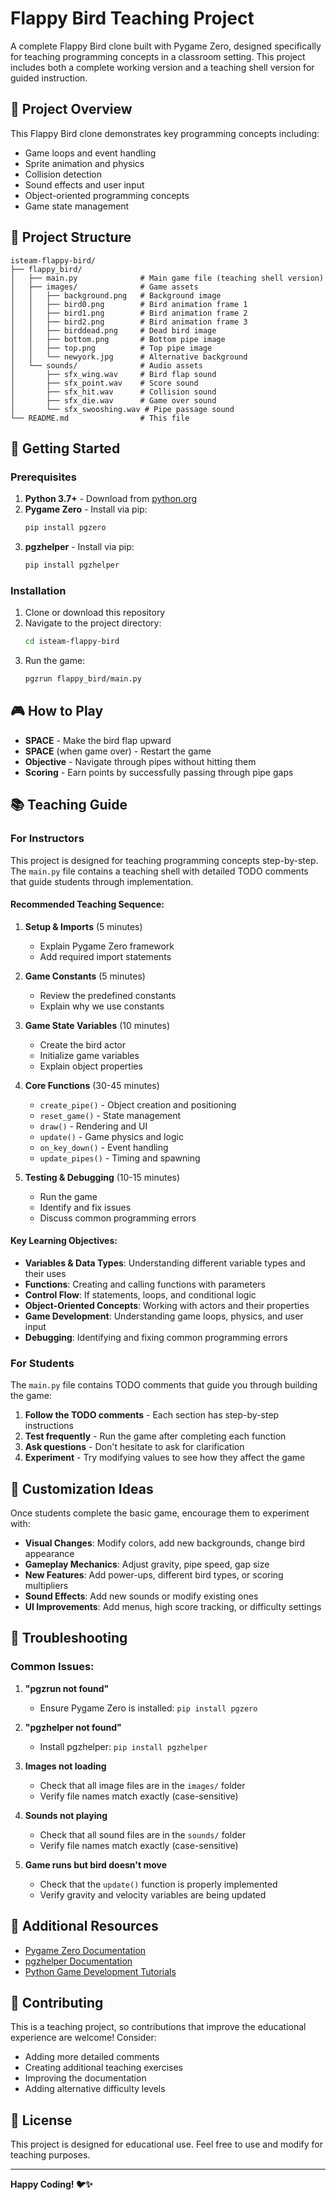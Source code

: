 # Flappy Bird Teaching Project

A complete Flappy Bird clone built with Pygame Zero, designed specifically for teaching programming concepts in a classroom setting. This project includes both a complete working version and a teaching shell version for guided instruction.

## 🎯 Project Overview

This Flappy Bird clone demonstrates key programming concepts including:
- Game loops and event handling
- Sprite animation and physics
- Collision detection
- Sound effects and user input
- Object-oriented programming concepts
- Game state management

## 📁 Project Structure

```
isteam-flappy-bird/
├── flappy_bird/
│   ├── main.py              # Main game file (teaching shell version)
│   ├── images/              # Game assets
│   │   ├── background.png   # Background image
│   │   ├── bird0.png        # Bird animation frame 1
│   │   ├── bird1.png        # Bird animation frame 2
│   │   ├── bird2.png        # Bird animation frame 3
│   │   ├── birddead.png     # Dead bird image
│   │   ├── bottom.png       # Bottom pipe image
│   │   ├── top.png          # Top pipe image
│   │   └── newyork.jpg      # Alternative background
│   └── sounds/              # Audio assets
│       ├── sfx_wing.wav     # Bird flap sound
│       ├── sfx_point.wav    # Score sound
│       ├── sfx_hit.wav      # Collision sound
│       ├── sfx_die.wav      # Game over sound
│       └── sfx_swooshing.wav # Pipe passage sound
└── README.md                # This file
```

## 🚀 Getting Started

### Prerequisites

1. **Python 3.7+** - Download from [python.org](https://python.org)
2. **Pygame Zero** - Install via pip:
   ```bash
   pip install pgzero
   ```
3. **pgzhelper** - Install via pip:
   ```bash
   pip install pgzhelper
   ```

### Installation

1. Clone or download this repository
2. Navigate to the project directory:
   ```bash
   cd isteam-flappy-bird
   ```
3. Run the game:
   ```bash
   pgzrun flappy_bird/main.py
   ```

## 🎮 How to Play

- **SPACE** - Make the bird flap upward
- **SPACE** (when game over) - Restart the game
- **Objective** - Navigate through pipes without hitting them
- **Scoring** - Earn points by successfully passing through pipe gaps

## 📚 Teaching Guide

### For Instructors

This project is designed for teaching programming concepts step-by-step. The `main.py` file contains a teaching shell with detailed TODO comments that guide students through implementation.

#### Recommended Teaching Sequence:

1. **Setup & Imports** (5 minutes)
   - Explain Pygame Zero framework
   - Add required import statements

2. **Game Constants** (5 minutes)
   - Review the predefined constants
   - Explain why we use constants

3. **Game State Variables** (10 minutes)
   - Create the bird actor
   - Initialize game variables
   - Explain object properties

4. **Core Functions** (30-45 minutes)
   - `create_pipe()` - Object creation and positioning
   - `reset_game()` - State management
   - `draw()` - Rendering and UI
   - `update()` - Game physics and logic
   - `on_key_down()` - Event handling
   - `update_pipes()` - Timing and spawning

5. **Testing & Debugging** (10-15 minutes)
   - Run the game
   - Identify and fix issues
   - Discuss common programming errors

#### Key Learning Objectives:

- **Variables & Data Types**: Understanding different variable types and their uses
- **Functions**: Creating and calling functions with parameters
- **Control Flow**: If statements, loops, and conditional logic
- **Object-Oriented Concepts**: Working with actors and their properties
- **Game Development**: Understanding game loops, physics, and user input
- **Debugging**: Identifying and fixing common programming errors

### For Students

The `main.py` file contains TODO comments that guide you through building the game:

1. **Follow the TODO comments** - Each section has step-by-step instructions
2. **Test frequently** - Run the game after completing each function
3. **Ask questions** - Don't hesitate to ask for clarification
4. **Experiment** - Try modifying values to see how they affect the game

## 🔧 Customization Ideas

Once students complete the basic game, encourage them to experiment with:

- **Visual Changes**: Modify colors, add new backgrounds, change bird appearance
- **Gameplay Mechanics**: Adjust gravity, pipe speed, gap size
- **New Features**: Add power-ups, different bird types, or scoring multipliers
- **Sound Effects**: Add new sounds or modify existing ones
- **UI Improvements**: Add menus, high score tracking, or difficulty settings

## 🐛 Troubleshooting

### Common Issues:

1. **"pgzrun not found"**
   - Ensure Pygame Zero is installed: `pip install pgzero`

2. **"pgzhelper not found"**
   - Install pgzhelper: `pip install pgzhelper`

3. **Images not loading**
   - Check that all image files are in the `images/` folder
   - Verify file names match exactly (case-sensitive)

4. **Sounds not playing**
   - Check that all sound files are in the `sounds/` folder
   - Verify file names match exactly (case-sensitive)

5. **Game runs but bird doesn't move**
   - Check that the `update()` function is properly implemented
   - Verify gravity and velocity variables are being updated

## 📖 Additional Resources

- [Pygame Zero Documentation](https://pygame-zero.readthedocs.io/)
- [pgzhelper Documentation](https://github.com/CarlGroth/pgzhelper)
- [Python Game Development Tutorials](https://realpython.com/python-game-development/)

## 🤝 Contributing

This is a teaching project, so contributions that improve the educational experience are welcome! Consider:

- Adding more detailed comments
- Creating additional teaching exercises
- Improving the documentation
- Adding alternative difficulty levels

## 📄 License

This project is designed for educational use. Feel free to use and modify for teaching purposes.

---

**Happy Coding! 🐦✨** 